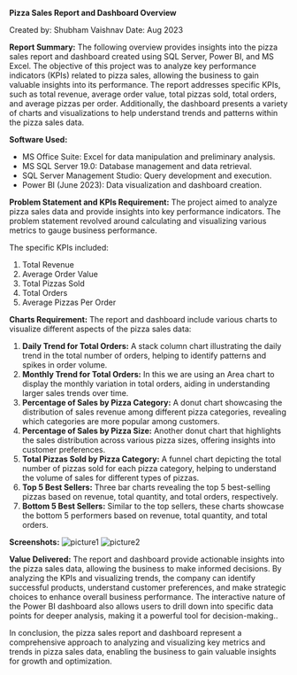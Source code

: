 **Pizza Sales Report and Dashboard Overview**

Created by: Shubham Vaishnav
Date: Aug 2023

**Report Summary:**
The following overview provides insights into the pizza sales report and dashboard created using SQL Server, Power BI, and MS Excel. The objective of this project was to analyze key performance indicators (KPIs) related to pizza sales, allowing the business to gain valuable insights into its performance. The report addresses specific KPIs, such as total revenue, average order value, total pizzas sold, total orders, and average pizzas per order. Additionally, the dashboard presents a variety of charts and visualizations to help understand trends and patterns within the pizza sales data.

**Software Used:**
- MS Office Suite: Excel for data manipulation and preliminary analysis.
- MS SQL Server 19.0: Database management and data retrieval.
- SQL Server Management Studio: Query development and execution.
- Power BI (June 2023): Data visualization and dashboard creation.

**Problem Statement and KPIs Requirement:**
The project aimed to analyze pizza sales data and provide insights into key performance indicators. The problem statement revolved around calculating and visualizing various metrics to gauge business performance.

The specific KPIs included:
1. Total Revenue
2. Average Order Value
3. Total Pizzas Sold
4. Total Orders
5. Average Pizzas Per Order

**Charts Requirement:**
The report and dashboard include various charts to visualize different aspects of the pizza sales data:
1. **Daily Trend for Total Orders:** A stack column chart illustrating the daily trend in the total number of orders, helping to identify patterns and spikes in order volume.
2. **Monthly Trend for Total Orders:** In this we are using an Area chart to display the monthly variation in total orders, aiding in understanding larger sales trends over time.
3. **Percentage of Sales by Pizza Category:** A donut chart showcasing the distribution of sales revenue among different pizza categories, revealing which categories are more popular among customers.
4. **Percentage of Sales by Pizza Size:** Another donut chart that highlights the sales distribution across various pizza sizes, offering insights into customer preferences.
5. **Total Pizzas Sold by Pizza Category:** A funnel chart depicting the total number of pizzas sold for each pizza category, helping to understand the volume of sales for different types of pizzas.
6. **Top 5 Best Sellers:** Three bar charts revealing the top 5 best-selling pizzas based on revenue, total quantity, and total orders, respectively.
7. **Bottom 5 Best Sellers:** Similar to the top sellers, these charts showcase the bottom 5 performers based on revenue, total quantity, and total orders.

**Screenshots:**
![picture1](https://github.com/shubh-vaishnav/pizza-sales-report-n-visuals/assets/130170546/4ad23d40-e0cd-4f47-a44d-7c37114cc0ac)
![picture2](https://github.com/shubh-vaishnav/pizza-sales-report-n-visuals/assets/130170546/6b6c5efb-86f3-4a42-abe1-51fa172dee16)


**Value Delivered:**
The report and dashboard provide actionable insights into the pizza sales data, allowing the business to make informed decisions. By analyzing the KPIs and visualizing trends, the company can identify successful products, understand customer preferences, and make strategic choices to enhance overall business performance. The interactive nature of the Power BI dashboard also allows users to drill down into specific data points for deeper analysis, making it a powerful tool for decision-making..

In conclusion, the pizza sales report and dashboard represent a comprehensive approach to analyzing and visualizing key metrics and trends in pizza sales data, enabling the business to gain valuable insights for growth and optimization.

